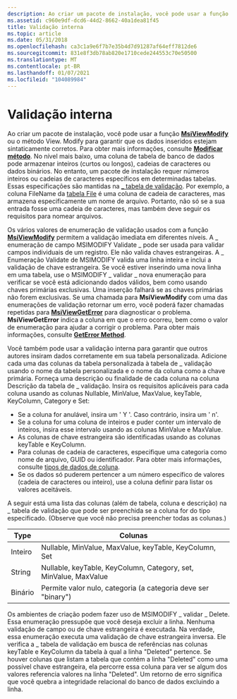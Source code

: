 ```yaml
---
description: Ao criar um pacote de instalação, você pode usar a função MsiViewModify ou o método View. Modify para garantir que os dados inseridos estejam sintaticamente corretos.
ms.assetid: c960e9df-dcd6-44d2-8662-40a1dea81f45
title: Validação interna
ms.topic: article
ms.date: 05/31/2018
ms.openlocfilehash: ca3c1a9e6f7b7e35b4d7d91287af64eff7812de6
ms.sourcegitcommit: 831e8f3db78ab820e1710cede244553c70e50500
ms.translationtype: MT
ms.contentlocale: pt-BR
ms.lasthandoff: 01/07/2021
ms.locfileid: "104089984"
---
```

# <a name="internal-validation"></a>Validação interna

Ao criar um pacote de instalação, você pode usar a função [**MsiViewModify**](/windows/desktop/api/Msiquery/nf-msiquery-msiviewmodify) ou o método View. Modify para garantir que os dados inseridos estejam sintaticamente corretos. Para obter mais informações, consulte [**Modificar método**](view-modify.md). No nível mais baixo, uma coluna de tabela de banco de dados pode armazenar inteiros (curtos ou longos), cadeias de caracteres ou dados binários. No entanto, um pacote de instalação requer números inteiros ou cadeias de caracteres específicos em determinadas tabelas. Essas especificações são mantidas na [ \_ tabela de validação](-validation-table.md). Por exemplo, a coluna FileName da [tabela File](file-table.md) é uma coluna de cadeia de caracteres, mas armazena especificamente um nome de arquivo. Portanto, não só se a sua entrada fosse uma cadeia de caracteres, mas também deve seguir os requisitos para nomear arquivos.

Os vários valores de enumeração de validação usados com a função [**MsiViewModify**](/windows/desktop/api/Msiquery/nf-msiquery-msiviewmodify) permitem a validação imediata em diferentes níveis. A \_ enumeração de campo MSIMODIFY Validate \_ pode ser usada para validar campos individuais de um registro. Ele não valida chaves estrangeiras. A \_ Enumeração Validate de MSIMODIFY valida uma linha inteira e inclui a validação de chave estrangeira. Se você estiver inserindo uma nova linha em uma tabela, use o MSIMODIFY \_ validar \_ nova enumeração para verificar se você está adicionando dados válidos, bem como usando chaves primárias exclusivas. Uma inserção falhará se as chaves primárias não forem exclusivas. Se uma chamada para **MsiViewModify** com uma das enumerações de validação retornar um erro, você poderá fazer chamadas repetidas para [**MsiViewGetError**](/windows/desktop/api/Msiquery/nf-msiquery-msiviewgeterrora) para diagnosticar o problema. **MsiViewGetError** indica a coluna em que o erro ocorreu, bem como o valor de enumeração para ajudar a corrigir o problema. Para obter mais informações, consulte [**GetError Method**](view-geterror.md).

Você também pode usar a validação interna para garantir que outros autores insiram dados corretamente em sua tabela personalizada. Adicione cada uma das colunas da tabela personalizada à tabela de \_ validação usando o nome da tabela personalizada e o nome da coluna como a chave primária. Forneça uma descrição ou finalidade de cada coluna na coluna Descrição da tabela de \_ validação. Insira os requisitos aplicáveis para cada coluna usando as colunas Nullable, MinValue, MaxValue, keyTable, KeyColumn, Category e Set:

-   Se a coluna for anulável, insira um ' Y '. Caso contrário, insira um ' n'.
-   Se a coluna for uma coluna de inteiros e puder conter um intervalo de inteiros, insira esse intervalo usando as colunas MinValue e MaxValue.
-   As colunas de chave estrangeira são identificadas usando as colunas keyTable e KeyColumn.
-   Para colunas de cadeia de caracteres, especifique uma categoria como nome de arquivo, GUID ou identificador. Para obter mais informações, consulte [tipos de dados de coluna](column-data-types.md).
-   Se os dados só puderem pertencer a um número específico de valores (cadeia de caracteres ou inteiro), use a coluna definir para listar os valores aceitáveis.

A seguir está uma lista das colunas (além de tabela, coluna e descrição) na \_ tabela de validação que pode ser preenchida se a coluna for do tipo especificado. (Observe que você não precisa preencher todas as colunas.)



| Type    | Colunas                                                          |
|---------|------------------------------------------------------------------|
| Inteiro | Nullable, MinValue, MaxValue, keyTable, KeyColumn, Set           |
| String  | Nullable, keyTable, KeyColumn, Category, set, MinValue, MaxValue |
| Binário  | Permite valor nulo, categoria (a categoria deve ser "binary")                   |



 

Os ambientes de criação podem fazer uso de MSIMODIFY \_ validar \_ Delete. Essa enumeração pressupõe que você deseja excluir a linha. Nenhuma validação de campo ou de chave estrangeira é executada. Na verdade, essa enumeração executa uma validação de chave estrangeira inversa. Ele verifica a \_ tabela de validação em busca de referências nas colunas keyTable e KeyColumn da tabela à qual a linha "Deleted" pertence. Se houver colunas que listam a tabela que contém a linha "Deleted" como uma possível chave estrangeira, ela percorre essa coluna para ver se algum dos valores referencia valores na linha "Deleted". Um retorno de erro significa que você quebra a integridade relacional do banco de dados excluindo a linha.

 

 



